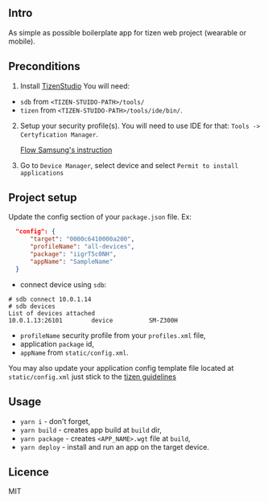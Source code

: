 ## Intro
As simple as possible boilerplate app for tizen web project (wearable or mobile).

## Preconditions 
1. Install [TizenStudio](https://developer.tizen.org/development/tizen-studio/download)
You will need: 
* `sdb` from `<TIZEN-STUIDO-PATH>/tools/`
* `tizen` from `<TIZEN-STUIDO-PATH>/tools/ide/bin/`.
2. Setup your security profile(s). 
   You will need to use IDE for that: `Tools -> Certyfication Manager`.

   [Flow Samsung's instruction](https://developer.samsung.com/z/develop/getting-certificates/create)
2. Go to `Device Manager`, select device and select `Permit to install applications`

## Project setup
Update the config section of your `package.json` file. Ex:
```json
  "config": {
      "target": "0000c6410000a200",
      "profileName": "all-devices",
      "package": "iigrT5c0NH",
      "appName": "SampleName"
  }
```
- connect device using `sdb`:
 ```shell
 # sdb connect 10.0.1.14
 # sdb devices
 List of devices attached 
 10.0.1.13:26101        device          SM-Z300H
 ```
-  `profileName` security profile from your `profiles.xml` file,
-   application `package` id,
-   `appName` from `static/config.xml`.

You may also update your application config template file located at `static/config.xml`
just stick to the [tizen guidelines](https://developer.tizen.org/development/training/web-application/application-development-process/setting-project-properties)

## Usage
- `yarn i` - don't forget,
- `yarn build` - creates app build at `build` dir,
- `yarn package` - creates `<APP_NAME>.wgt` file at `build`,
- `yarn deploy` - install and run an app on the target device.

## Licence
MIT
